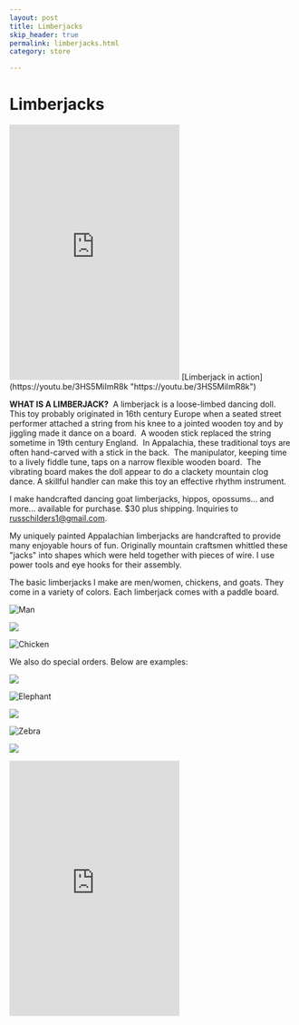 ```yaml
---
layout: post
title: Limberjacks
skip_header: true
permalink: limberjacks.html
category: store

---
```

# Limberjacks

<iframe width="300" height="450" src="https://www.youtube.com/embed/3HS5MiImR8k?rel=0" frameborder="0" allow="accelerometer; autoplay; encrypted-media; gyroscope; picture-in-picture" allowfullscreen></iframe> [Limberjack in action](https://youtu.be/3HS5MiImR8k "https://youtu.be/3HS5MiImR8k")

**WHAT IS A LIMBERJACK?**  A limberjack is a loose-limbed dancing doll.  This toy probably originated in 16th century Europe when a seated street performer attached a string from his knee to a jointed wooden toy and by jiggling made it dance on a board.  A wooden stick replaced the string sometime in 19th century England.  In Appalachia, these traditional toys are often hand-carved with a stick in the back.  The manipulator, keeping time to a lively fiddle tune, taps on a narrow flexible wooden board.  The vibrating board makes the doll appear to do a clackety mountain clog dance. A skillful handler can make this toy an effective rhythm instrument.

I make handcrafted dancing goat limberjacks, hippos, opossums... and more... available for purchase. $30 plus shipping. Inquiries to [russchilders1@gmail.com](mailto:russchilders1@gmail.com).

My uniquely painted Appalachian limberjacks are handcrafted to provide many enjoyable hours of fun.  Originally mountain craftsmen whittled these "jacks" into shapes which were held together with pieces of wire. I use power tools and eye hooks for their assembly.

The basic limberjacks I make are men/women, chickens, and goats.  They come in a variety of colors. Each limberjack comes with a paddle board.

![Man](uploads/man-limberjack-small.jpg "Man")

![](/uploads/IMG_7024-1.jpg)

![Chicken](uploads/chicken-limberjack-small.jpg)

We also do special orders.  Below are examples:

![](/uploads/Hippo.JPG)

![Elephant](uploads/elephant-limberjack-small.jpg)

![](/uploads/Opossum.JPG)

![Zebra](uploads/zebra-limberjack-small.jpg)

![](/uploads/IMG_5082.jpg)

<iframe width="300" height="450" src="https://www.youtube.com/embed/gbyV2Wd2aEg?rel=0" frameborder="0" allow="accelerometer; autoplay; encrypted-media; gyroscope; picture-in-picture" allowfullscreen></iframe>